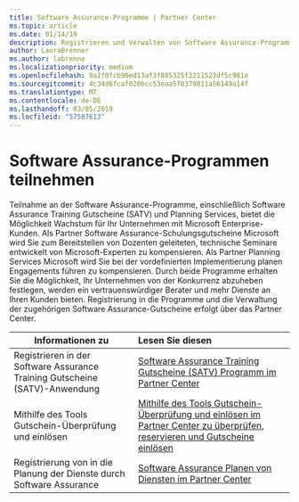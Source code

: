 ```yaml
---
title: Software Assurance-Programme | Partner Center
ms.topic: article
ms.date: 01/14/19
description: Registrieren und Verwalten von Software Assurance-Programme im Partner Center
author: LauraBrenner
ms.author: labrenne
ms.localizationpriority: medium
ms.openlocfilehash: 9a2f0fcb90ed13af3f885325f2211523df5c981e
ms.sourcegitcommit: 4c34d6fcaf020bcc53eaa5f0379011a56149a14f
ms.translationtype: MT
ms.contentlocale: de-DE
ms.lasthandoff: 03/05/2019
ms.locfileid: "57587613"
---
```

# <a name="participate-in-software-assurance-programs"></a>Software Assurance-Programmen teilnehmen

Teilnahme an der Software Assurance-Programme, einschließlich Software Assurance Training Gutscheine (SATV) und Planning Services, bietet die Möglichkeit Wachstum für Ihr Unternehmen mit Microsoft Enterprise-Kunden. Als Partner Software Assurance-Schulungsgutscheine Microsoft wird Sie zum Bereitstellen von Dozenten geleiteten, technische Seminare entwickelt von Microsoft-Experten zu kompensieren. Als Partner Planning Services Microsoft wird Sie bei der vordefinierten Implementierung planen Engagements führen zu kompensieren. Durch beide Programme erhalten Sie die Möglichkeit, Ihr Unternehmen von der Konkurrenz abzuheben festlegen, werden ein vertrauenswürdiger Berater und mehr Dienste an Ihren Kunden bieten. Registrierung in die Programme und die Verwaltung der zugehörigen Software Assurance-Gutscheine erfolgt über das Partner Center.

|**Informationen zu**   |**Lesen Sie diesen**   |
|--------------------------|:------------------|
|Registrieren in der Software Assurance Training Gutscheine (SATV)-Anwendung|[Software Assurance Training Gutscheine (SATV) Programm im Partner Center](software-assurance-satv.md)|
|Mithilfe des Tools Gutschein-Überprüfung und einlösen|[Mithilfe des Tools Gutschein-Überprüfung und einlösen im Partner Center zu überprüfen, reservieren und Gutscheine einlösen](voucher-validation-tool.md)|
|Registrierung von in die Planung der Dienste durch Software Assurance|[Software Assurance Planen von Diensten im Partner Center](software-assurance-dps.md) 


